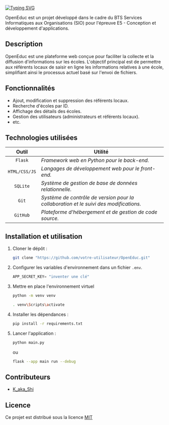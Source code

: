 [![Typing SVG](https://readme-typing-svg.demolab.com?font=Schoolbell&size=60&duration=10000&pause=2000&color=F9A825&background=0A4191&center=true&vCenter=true&width=1000&height=200&lines=OpenEduc)](https://git.io/typing-svg)

OpenEduc est un projet développé dans le cadre du BTS Services Informatiques aux Organisations (SIO) pour l'épreuve E5 - Conception et développement d'applications.

## Description

OpenEduc est une plateforme web conçue pour faciliter la collecte et la diffusion d'informations sur les écoles. L'objectif principal est de permettre aux référents locaux de saisir en ligne les informations relatives à une école, simplifiant ainsi le processus actuel basé sur l'envoi de fichiers.

## Fonctionnalités

- Ajout, modification et suppression des référents locaux.
- Recherche d'écoles par ID.
- Affichage des détails des écoles.
- Gestion des utilisateurs (administrateurs et référents locaux).
- etc.

## Technologies utilisées

| **Outil**         | **Utilité**     |
| :---: | --- |
| `Flask`           | *Framework web en Python pour le back-end.* |
| `HTML/CSS/JS`     | *Langages de développement web pour le front-end.* |
| `SQLite`          | *Système de gestion de base de données relationnelle.* |
| `Git`             | *Système de contrôle de version pour la collaboration et le suivi des modifications.* |
| `GitHub`          | *Plateforme d'hébergement et de gestion de code source.* |

## Installation et utilisation

1. Cloner le dépôt : 
    ```sh
    git clone "https://github.com/votre-utilisateur/OpenEduc.git"
   ```
2. Configurer les variables d'environnement dans un fichier `.env`.
    ```python
    APP_SECRET_KEY= "inventer une clé"
    ```
3. Mettre en place l'environnement virtuel
    ```sh
    python -m venv venv
    ```
    ```sh
    . venv\Scripts\activate
    ```
4. Installer les dépendances :
    ```sh
    pip install -r requirements.txt
    ```

5. Lancer l'application :
    ```sh
    python main.py
    ```
    ou
    ```sh
    flask --app main run --debug
    ```

## Contributeurs

- [K_aka_Shi](https://github.com/K-aka-Shi)

## Licence

Ce projet est distribué sous la licence [MIT](https://opensource.org/licenses/MIT)
